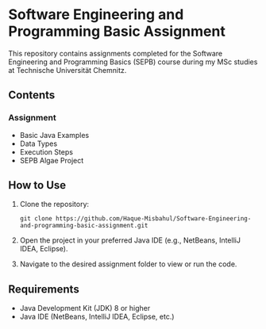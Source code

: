 # Software Engineering and Programming Basic Assignment

This repository contains assignments completed for the Software Engineering and Programming Basics (SEPB) course during my MSc studies at Technische Universität Chemnitz.

## Contents

### Assignment
- Basic Java Examples
- Data Types
- Execution Steps
- SEPB Algae Project

## How to Use

1. Clone the repository:
   ```
   git clone https://github.com/Haque-Misbahul/Software-Engineering-and-programming-basic-assignment.git
   ```

2. Open the project in your preferred Java IDE (e.g., NetBeans, IntelliJ IDEA, Eclipse).

3. Navigate to the desired assignment folder to view or run the code.

## Requirements

- Java Development Kit (JDK) 8 or higher
- Java IDE (NetBeans, IntelliJ IDEA, Eclipse, etc.)

